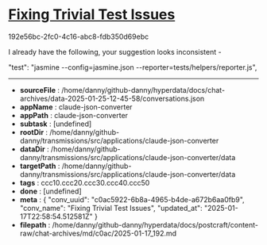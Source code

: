 # [Fixing Trivial Test Issues](https://claude.ai/chat/c0ac5922-6b8a-4965-b4de-a672b6aa0fb9)

192e56bc-2fc0-4c16-abc8-fdb350d69ebc

I already have the following, your suggestion looks inconsistent - 

  "test": "jasmine --config=jasmine.json --reporter=tests/helpers/reporter.js",

---

* **sourceFile** : /home/danny/github-danny/hyperdata/docs/chat-archives/data-2025-01-25-12-45-58/conversations.json
* **appName** : claude-json-converter
* **appPath** : claude-json-converter
* **subtask** : [undefined]
* **rootDir** : /home/danny/github-danny/transmissions/src/applications/claude-json-converter
* **dataDir** : /home/danny/github-danny/transmissions/src/applications/claude-json-converter/data
* **targetPath** : /home/danny/github-danny/transmissions/src/applications/claude-json-converter/data
* **tags** : ccc10.ccc20.ccc30.ccc40.ccc50
* **done** : [undefined]
* **meta** : {
  "conv_uuid": "c0ac5922-6b8a-4965-b4de-a672b6aa0fb9",
  "conv_name": "Fixing Trivial Test Issues",
  "updated_at": "2025-01-17T22:58:54.512581Z"
}
* **filepath** : /home/danny/github-danny/hyperdata/docs/postcraft/content-raw/chat-archives/md/c0ac/2025-01-17_192.md